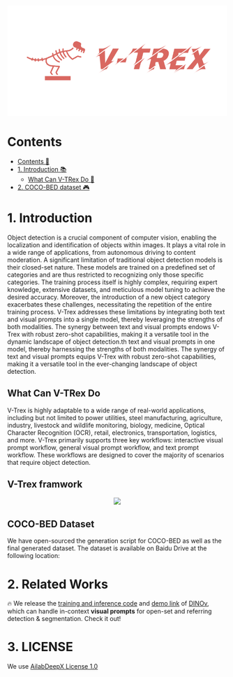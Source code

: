 
<div align=center>
  <img src="logo-1-primary.png" width=900 >
</div>

<div align=center>
</div>


# Contents 
- [Contents 📜](#contents-)
- [1. Introduction 📚](#1-introduction-)
  - [What Can V-TRex Do 📝](#what-can-V-Trex-do-)
- [2. COCO-BED dataset 🎮](#2-try-demo-)


# 1. Introduction 
Object detection is a crucial component of computer vision, enabling the localization and identification of objects within images. It plays a vital role in a wide range of applications, from autonomous driving to content moderation. A significant limitation of traditional object detection models is their closed-set nature. These models are trained on a predefined set of categories and are thus restricted to recognizing only those specific categories. The training process itself is highly complex, requiring expert knowledge, extensive datasets, and meticulous model tuning to achieve the desired accuracy. Moreover, the introduction of a new object category exacerbates these challenges, necessitating the repetition of the entire training process.
V-Trex addresses these limitations by integrating both text and visual prompts into a single model, thereby leveraging the strengths of both modalities. The synergy between text and visual prompts endows V-Trex with robust zero-shot capabilities, making it a versatile tool in the dynamic landscape of object detection.th text and visual prompts in one model, thereby harnessing the strengths of both modalities. The synergy of text and visual prompts equips V-Trex with robust zero-shot capabilities, making it a versatile tool in the ever-changing landscape of object detection.

## What Can V-TRex Do
V-Trex is highly adaptable to a wide range of real-world applications, including but not limited to power utilities, steel manufacturing, agriculture, industry, livestock and wildlife monitoring, biology, medicine, Optical Character Recognition (OCR), retail, electronics, transportation, logistics, and more. V-Trex primarily supports three key workflows: interactive visual prompt workflow, general visual prompt workflow, and text prompt workflow. These workflows are designed to cover the majority of scenarios that require object detection.

## V-Trex framwork

<!-- insert image in the middle -->
<div align=center>
  <img src="./method.jpg" width=600 >
</div>


## COCO-BED Dataset
We have open-sourced the generation script for COCO-BED as well as the final generated dataset. The dataset is available on Baidu Drive at the following location:

# 2. Related Works
:fire: We release the [training and inference code](https://github.com/UX-Decoder/DINOv) and [demo link](http://semantic-sam.xyzou.net:6099/) of [DINOv](https://arxiv.org/pdf/2311.13601.pdf), which can handle in-context **visual prompts** for open-set and referring detection & segmentation. Check it out!

# 3. LICENSE
We use [AilabDeepX License 1.0](LICENSE)

